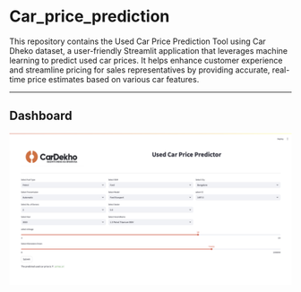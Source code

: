 # Car_price_prediction
This repository contains the Used Car Price Prediction Tool using Car Dheko dataset, a user-friendly Streamlit application that leverages machine learning to predict used car prices. It helps enhance customer experience and streamline pricing for sales representatives by providing accurate, real-time price estimates based on various car features.
<hr>

## Dashboard
<img src ="Dashboard.png">
